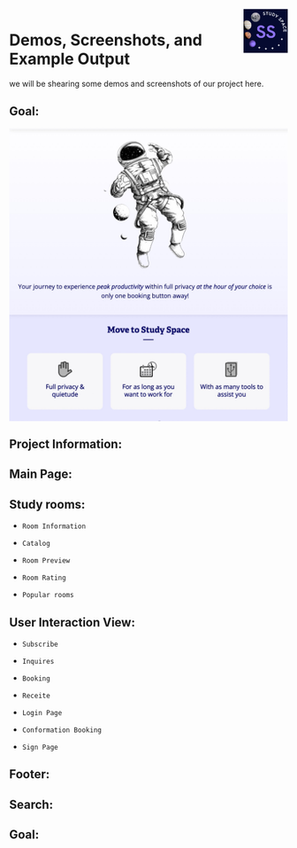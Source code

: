 <img src="img/logo.jpeg" alt="Logo of the project" align="right" width="80px" hight="80px"> 


# Demos, Screenshots, and Example Output
we will be shearing some demos and screenshots of our project here.

## Goal:
<img src="img/1.jpg"  align="Center" width="850px" hight="900px"> 
<img src="img/18.jpg"  align="Center" width="1500px" hight="2500px"> 

## Project Information:

## Main Page:

## Study rooms:
*     Room Information
*     Catalog
*     Room Preview
*     Room Rating
*     Popular rooms

## User Interaction View:
*     Subscribe
*     Inquires
*     Booking
*     Receite 
*     Login Page
*     Conformation Booking
*     Sign Page

## Footer:

## Search:



## Goal:
